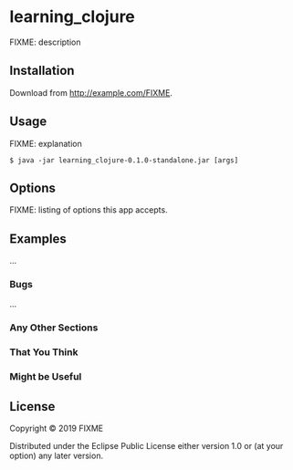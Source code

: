 # learning_clojure

FIXME: description

## Installation

Download from http://example.com/FIXME.

## Usage

FIXME: explanation

    $ java -jar learning_clojure-0.1.0-standalone.jar [args]

## Options

FIXME: listing of options this app accepts.

## Examples

...

### Bugs

...

### Any Other Sections
### That You Think
### Might be Useful

## License

Copyright © 2019 FIXME

Distributed under the Eclipse Public License either version 1.0 or (at
your option) any later version.
